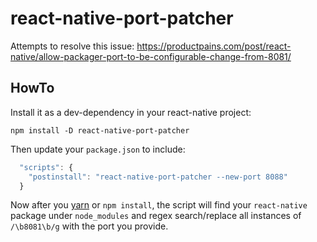 react-native-port-patcher
=========================

Attempts to resolve this issue: https://productpains.com/post/react-native/allow-packager-port-to-be-configurable-change-from-8081/

## HowTo

Install it as a dev-dependency in your react-native project:

```shell
npm install -D react-native-port-patcher
```

Then update your `package.json` to include:

```js
  "scripts": {
    "postinstall": "react-native-port-patcher --new-port 8088"
  }
```

Now after you [yarn][] or `npm install`, the script will find your `react-native` package under `node_modules` and regex search/replace all instances of `/\b8081\b/g` with the port you provide.

[yarn]:https://yarnpkg.com/en/
